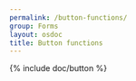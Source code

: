 ```yaml
---
permalink: /button-functions/
group: Forms
layout: osdoc
title: Button functions
---
```


{% include doc/button %}
